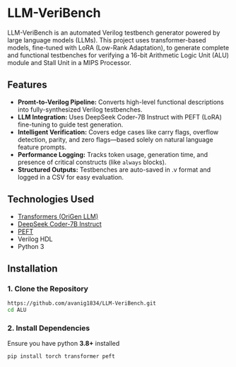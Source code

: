 # LLM-VeriBench
LLM-VeriBench is an automated Verilog testbench generator powered by large language models (LLMs). This project uses transformer-based models, fine-tuned with LoRA (Low-Rank Adaptation), to generate complete and functional testbenches for verifying a 16-bit Arithmetic Logic Unit (ALU) module and Stall Unit in a MIPS Processor.

## Features
- **Promt-to-Verilog Pipeline:** Converts high-level functional descriptions into fully-synthesized Verilog testbenches.
- **LLM Integration:** Uses DeepSeek Coder-7B Instruct with PEFT (LoRA) fine-tuning to guide test generation.
- **Intelligent Verification:** Covers edge cases like carry flags, overflow detection, parity, and zero flags—based solely on natural language feature prompts.
- **Performance Logging:** Tracks token usage, generation time, and presence of critical constructs (like `always` blocks).
- **Structured Outputs:** Testbenches are auto-saved in .v format and logged in a CSV for easy evaluation.

## Technologies Used
- [Transformers (OriGen LLM)](https://huggingface.co/henryen/OriGen)
- [DeepSeek Coder-7B Instruct](https://huggingface.co/deepseek-ai/deepseek-coder-7b-instruct-v1.5)
- [PEFT](https://github.com/huggingface/peft)
- Verilog HDL
- Python 3

## Installation
### **1. Clone the Repository**
```bash
https://github.com/avanig1834/LLM-VeriBench.git
cd ALU
```
### **2. Install Dependencies**
Ensure you have python **3.8+** installed
```bash
pip install torch transformer peft
```




